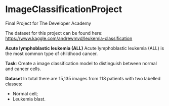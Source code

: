 # ImageClassificationProject
Final Project for The Developer Academy

The dataset for this project can be found here:
  https://www.kaggle.com/andrewmvd/leukemia-classification
  
**Acute lymphoblastic leukemia (ALL)**
Acute lymphoblastic leukemia (ALL) is the most common type of childhood cancer.

**Task**: Create a image classification model to distinguish between normal and cancer cells.

**Dataset**
In total there are 15,135 images from 118 patients with two labelled classes:
- Normal cell;
- Leukemia blast.



